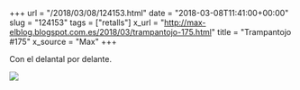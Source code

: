 +++
url = "/2018/03/08/124153.html"
date = "2018-03-08T11:41:00+00:00"
slug = "124153"
tags = ["retalls"]
x_url = "http://max-elblog.blogspot.com.es/2018/03/trampantojo-175.html"
title = "Trampantojo #175"
x_source = "Max"
+++

Con el delantal por delante.

<a class="image" titl="Max. Trampantojo #175" href="http://max-elblog.blogspot.com.es/2018/03/trampantojo-175.html"><img src="https://4.bp.blogspot.com/-1LyBvFTg34s/Wp0SD6y89vI/AAAAAAAAHB4/IF9kBZqBR4s93UcsPnqB-BVXMaY10uncwCEwYBhgL/s400/TPMax03-03-18WEB.jpg"></a>

